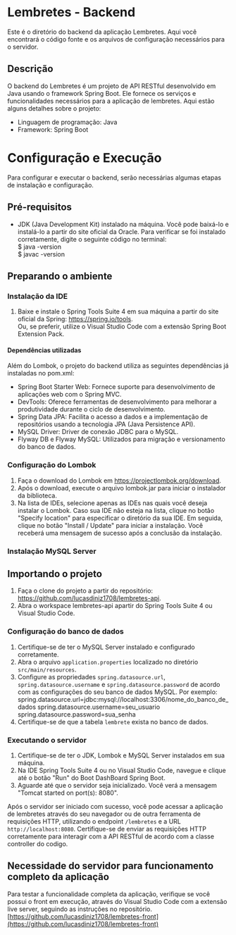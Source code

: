 # Lembretes - Backend

Este é o diretório do backend da aplicação Lembretes. Aqui você encontrará o código fonte e os arquivos de configuração necessários para o servidor.

## Descrição

O backend do Lembretes é um projeto de API RESTful desenvolvido em Java usando o framework Spring Boot. Ele fornece os serviços e funcionalidades necessários para a aplicação de lembretes. Aqui estão alguns detalhes sobre o projeto:

- Linguagem de programação: Java
- Framework: Spring Boot

# Configuração e Execução

Para configurar e executar o backend, serão necessárias algumas etapas de instalação e configuração.

## Pré-requisitos

- JDK (Java Development Kit) instalado na máquina. Você pode baixá-lo e instalá-lo a partir do site oficial da Oracle. Para verificar se foi instalado corretamente, digite o seguinte código no terminal:
<br> $ java -version
<br> $ javac -version


## Preparando o ambiente
 ### Instalação da IDE

1. Baixe e instale o Spring Tools Suite 4 em sua máquina a partir do site oficial da Spring: https://spring.io/tools.
  <br> Ou, se preferir, utilize o Visual Studio Code com a extensão Spring Boot Extension Pack.
 
#### Dependências utilizadas

Além do Lombok, o projeto do backend utiliza as seguintes dependências já instaladas no pom.xml:
- Spring Boot Starter Web: Fornece suporte para desenvolvimento de aplicações web com o Spring MVC.
- DevTools: Oferece ferramentas de desenvolvimento para melhorar a produtividade durante o ciclo de desenvolvimento.
- Spring Data JPA: Facilita o acesso a dados e a implementação de repositórios usando a tecnologia JPA (Java Persistence API).
- MySQL Driver: Driver de conexão JDBC para o MySQL.
- Flyway DB e Flyway MySQL: Utilizados para migração e versionamento do banco de dados.
   
### Configuração do Lombok

1. Faça o download do Lombok em https://projectlombok.org/download.
2. Após o download, execute o arquivo lombok.jar para iniciar o instalador da biblioteca.
3. Na lista de IDEs, selecione apenas as IDEs nas quais você deseja instalar o Lombok.
   Caso sua IDE não esteja na lista, clique no botão "Specify location" para especificar o diretório da sua IDE.
   Em seguida, clique no botão "Install / Update" para iniciar a instalação.
   Você receberá uma mensagem de sucesso após a conclusão da instalação.
   
### Instalação MySQL Server




## Importando o projeto
1. Faça o clone do projeto a partir do repositório: https://github.com/lucasdiniz1708/lembretes-api.
2. Abra o workspace lembretes-api apartir do Spring Tools Suite 4 ou Visual Studio Code.

### Configuração do banco de dados

1. Certifique-se de ter o MySQL Server instalado e configurado corretamente.
2. Abra o arquivo `application.properties` localizado no diretório `src/main/resources`.
3. Configure as propriedades `spring.datasource.url`, `spring.datasource.username` e `spring.datasource.password` de acordo com as configurações do seu banco de dados MySQL. Por exemplo:
   spring.datasource.url=jdbc:mysql://localhost:3306/nome_do_banco_de_dados
   spring.datasource.username=seu_usuario
   spring.datasource.password=sua_senha
4. Certifique-se de que a tabela `lembrete` exista no banco de dados.

### Executando o servidor

1. Certifique-se de ter o JDK, Lombok e MySQL Server instalados em sua máquina.
2. Na IDE Spring Tools Suite 4 ou no Visual Studio Code, navegue e clique até o botão "Run" do Boot DashBoard Spring Boot. 
3. Aguarde até que o servidor seja inicializado. Você verá a mensagem "Tomcat started on port(s): 8080".

Após o servidor ser iniciado com sucesso, você pode acessar a aplicação de lembretes através do seu navegador ou de outra ferramenta de requisições HTTP, utilizando o endpoint `/lembretes` e a URL `http://localhost:8080`. Certifique-se de enviar as requisições HTTP corretamente para interagir com a API RESTful de acordo com a classe controller do codigo.

## Necessidade do servidor para funcionamento completo da aplicação

Para testar a funcionalidade completa da aplicação, verifique se você possui o front em execução, através do Visual Studio Code com a extensão live server, seguindo as instruções no repositório. [https://github.com/lucasdiniz1708/lembretes-front](https://github.com/lucasdiniz1708/lembretes-front)
